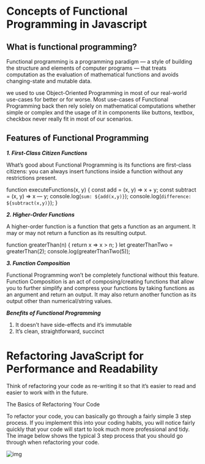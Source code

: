 # Concepts of Functional Programming in Javascript

## What is functional programming?

Functional programming is a programming paradigm — a style of building the structure and elements of computer programs — that treats computation as the evaluation of mathematical functions and avoids changing-state and mutable data.


we used to use Object-Oriented Programming in most of our real-world use-cases for better or for worse. Most use-cases of Functional Programming back then rely solely on mathematical computations whether simple or complex and the usage of it in components like buttons, textbox, checkbox never really fit in most of our scenarios.




## Features of Functional Programming


***1. First-Class Citizen Functions***

What’s good about Functional Programming is its functions are first-class citizens: you can always insert functions inside a function without any restrictions present.

function executeFunctions(x, y) {
    const add = (x, y) => x + y;
    const subtract = (x, y) => x — y;
    console.log(`sum: ${add(x,y)}`);
    console.log(`difference: ${subtract(x,y)}`);
}



***2. Higher-Order Functions***

A higher-order function is a function that gets a function as an argument. It may or may not return a function as its resulting output.

function greaterThan(n) {
return x => x > n;
}
let greaterThanTwo = greaterThan(2);
console.log(greaterThanTwo(5));



***3. Function Composition***

Functional Programming won’t be completely functional without this feature. Function Composition is an act of composing/creating functions that allow you to further simplify and compress your functions by taking functions as an argument and return an output. It may also return another function as its output other than numerical/string values.



***Benefits of Functional Programming***

1. It doesn’t have side-effects and it’s immutable
2. It’s clean, straightforward, succinct




# Refactoring JavaScript for Performance and Readability 


Think of refactoring your code as re-writing it so that it’s easier to read and easier to work with in the future.


The Basics of Refactoring Your Code

To refactor your code, you can basically go through a fairly simple 3 step process. If you implement this into your coding habits, you will notice fairly quickly that your code will start to look much more professional and tidy. The image below shows the typical 3 step process that you should go through when refactoring your code.


![img](https://camo.githubusercontent.com/0d61eedfe52646223c8080350c5cf02168d519498bc74ac0d7bd44d88bc053fa/68747470733a2f2f63646e2d696d616765732d312e6d656469756d2e636f6d2f6d61782f313032342f312a6e4358366273534e55465f763268464b676e615149412e706e67)
